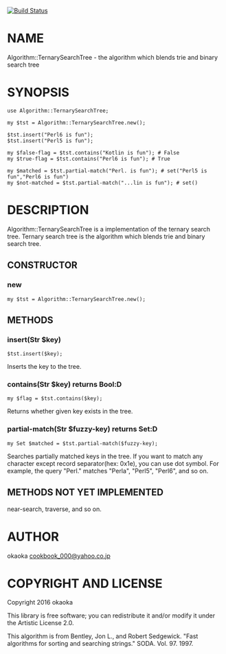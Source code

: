 [![Build Status](https://travis-ci.org/okaoka/p6-Algorithm-TernarySearchTree.svg?branch=master)](https://travis-ci.org/okaoka/p6-Algorithm-TernarySearchTree)

NAME
====

Algorithm::TernarySearchTree - the algorithm which blends trie and binary search tree

SYNOPSIS
========

    use Algorithm::TernarySearchTree;

    my $tst = Algorithm::TernarySearchTree.new();

    $tst.insert("Perl6 is fun");
    $tst.insert("Perl5 is fun");

    my $false-flag = $tst.contains("Kotlin is fun"); # False
    my $true-flag = $tst.contains("Perl6 is fun"); # True

    my $matched = $tst.partial-match("Perl. is fun"); # set("Perl5 is fun","Perl6 is fun")
    my $not-matched = $tst.partial-match("...lin is fun"); # set()

DESCRIPTION
===========

Algorithm::TernarySearchTree is a implementation of the ternary search tree. Ternary search tree is the algorithm which blends trie and binary search tree.

CONSTRUCTOR
-----------

### new

    my $tst = Algorithm::TernarySearchTree.new();

METHODS
-------

### insert(Str $key)

    $tst.insert($key);

Inserts the key to the tree.

### contains(Str $key) returns Bool:D

    my $flag = $tst.contains($key);

Returns whether given key exists in the tree.

### partial-match(Str $fuzzy-key) returns Set:D

    my Set $matched = $tst.partial-match($fuzzy-key);

Searches partially matched keys in the tree. If you want to match any character except record separator(hex: 0x1e), you can use dot symbol. For example, the query "Perl." matches "Perla", "Perl5", "Perl6", and so on.

METHODS NOT YET IMPLEMENTED
---------------------------

near-search, traverse, and so on.

AUTHOR
======

okaoka <cookbook_000@yahoo.co.jp>

COPYRIGHT AND LICENSE
=====================

Copyright 2016 okaoka

This library is free software; you can redistribute it and/or modify it under the Artistic License 2.0.

This algorithm is from Bentley, Jon L., and Robert Sedgewick. "Fast algorithms for sorting and searching strings." SODA. Vol. 97. 1997.
